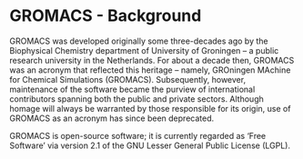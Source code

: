 # GROMACS - Background

GROMACS was developed originally some three-decades ago by the Biophysical Chemistry department of University of Groningen – a public research university in the Netherlands. For about a decade then, GROMACS was an acronym that reflected this heritage – namely, GROningen MAchine for Chemical Simulations (GROMACS). Subsequently, however, maintenance of the software became the purview of international contributors spanning both the public and private sectors. Although homage will always be warranted by those responsible for its origin, use of GROMACS as an acronym has since been deprecated.

GROMACS is open-source software; it is currently regarded as ‘Free Software’ via version 2.1 of the GNU Lesser General Public License (LGPL).

<!--- need MD bkgd --->